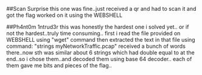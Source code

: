 ##Scan Surprise
this one was fine..just received a qr and had to scan it and got the flag
worked on it using the WEBSHELL


##Ph4nt0m 1ntrud3r
this was honestly the hardest one i solved yet..
or if not the hardest..truly time consuming..
first i read the file provided on WEBSHELL using "wget" command
then extracted the text in that file using command: "strings myNetworkTraffic.pcap"
received a bunch of words there..now sth was similar about 6 strings which had double equal to at the end..so i chose them..and decoded them using base 64 decoder..
each of them gave me bits and pieces of the flag..
